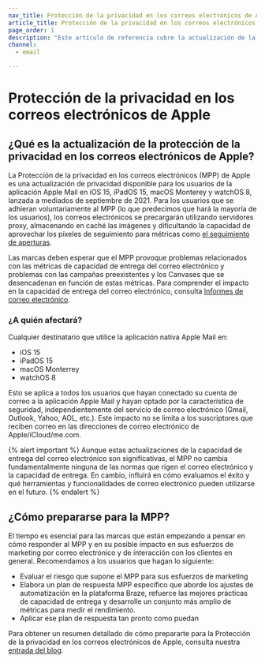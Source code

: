 ```yaml
---
nav_title: Protección de la privacidad en los correos electrónicos de Apple Mail
article_title: Protección de la privacidad en los correos electrónicos de Apple Mail para iOS 15
page_order: 1
description: "Este artículo de referencia cubre la actualización de la protección de la privacidad de Apple Mail, a quién afectará y algunos pasos a seguir para prepararse para la característica."
channel:
  - email

---
```


# Protección de la privacidad en los correos electrónicos de Apple

## ¿Qué es la actualización de la protección de la privacidad en los correos electrónicos de Apple?

La Protección de la privacidad en los correos electrónicos (MPP) de Apple es una actualización de privacidad disponible para los usuarios de la aplicación Apple Mail en iOS 15, iPadOS 15, macOS Monterey y watchOS 8, lanzada a mediados de septiembre de 2021. Para los usuarios que se adhieran voluntariamente al MPP (lo que predecimos que hará la mayoría de los usuarios), los correos electrónicos se precargarán utilizando servidores proxy, almacenando en caché las imágenes y dificultando la capacidad de aprovechar los píxeles de seguimiento para métricas como [el seguimiento de aperturas]({{site.baseurl}}/user_guide/administrative/app_settings/email_settings/#changing-location-of-tracking-pixel). 

Las marcas deben esperar que el MPP provoque problemas relacionados con las métricas de capacidad de entrega del correo electrónico y problemas con las campañas preexistentes y los Canvases que se desencadenan en función de estas métricas. Para comprender el impacto en la capacidad de entrega del correo electrónico, consulta [Informes de correo electrónico]({{site.baseurl}}/user_guide/message_building_by_channel/email/reporting_and_analytics/email_reporting/).

### ¿A quién afectará?

Cualquier destinatario que utilice la aplicación nativa Apple Mail en:

- iOS 15
- iPadOS 15
- macOS Monterrey
- watchOS 8

Esto se aplica a todos los usuarios que hayan conectado su cuenta de correo a la aplicación Apple Mail y hayan optado por la característica de seguridad, independientemente del servicio de correo electrónico (Gmail, Outlook, Yahoo, AOL, etc.). Este impacto no se limita a los suscriptores que reciben correo en las direcciones de correo electrónico de Apple/iCloud/me.com.

{% alert important %}
Aunque estas actualizaciones de la capacidad de entrega del correo electrónico son significativas, el MPP no cambia fundamentalmente ninguna de las normas que rigen el correo electrónico y la capacidad de entrega. En cambio, influirá en cómo evaluamos el éxito y qué herramientas y funcionalidades de correo electrónico pueden utilizarse en el futuro.
{% endalert %} 

## ¿Cómo prepararse para la MPP?

El tiempo es esencial para las marcas que están empezando a pensar en cómo responder al MPP y en su posible impacto en sus esfuerzos de marketing por correo electrónico y de interacción con los clientes en general. Recomendamos a los usuarios que hagan lo siguiente:

- Evaluar el riesgo que supone el MPP para sus esfuerzos de marketing
- Elabora un plan de respuesta MPP específico que aborde los ajustes de automatización en la plataforma Braze, refuerce las mejores prácticas de capacidad de entrega y desarrolle un conjunto más amplio de métricas para medir el rendimiento.
- Aplicar ese plan de respuesta tan pronto como puedan

Para obtener un resumen detallado de cómo prepararte para la Protección de la privacidad en los correos electrónicos de Apple, consulta nuestra [entrada del blog](https://www.braze.com/resources/articles/apple-mail-privacy-protection-how-to-prepare). 
